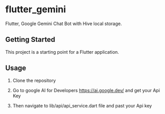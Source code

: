 # flutter_gemini

Flutter, Google Gemini Chat Bot with Hive local storage.

## Getting Started

This project is a starting point for a Flutter application.


## Usage

1. Clone the repository

2. Go to google AI for Developers https://ai.google.dev/ and get your Api Key

3. Then navigate to lib/api/api_service.dart file and past your Api key


